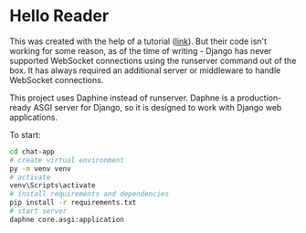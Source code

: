 # Hello Reader
This was created with the help of a tutorial ([link](https://youtu.be/F4nwRQPXD8w)). But their code isn't working for some reason, as of the time of writing - Django has never supported WebSocket connections using the runserver command out of the box. It has always required an additional server or middleware to handle WebSocket connections.

This project uses Daphine instead of runserver. Daphne is a production-ready ASGI server for Django, so it is designed to work with Django web applications.

To start:
```sh
cd chat-app
# create virtual environment
py -m venv venv
# activate 
venv\Scripts\activate
# install requirements and dependencies
pip install -r requirements.txt
# start server
daphne core.asgi:application

```